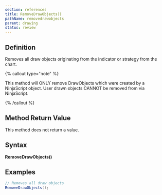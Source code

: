 ```yaml
---
section: references
title: RemoveDrawObjects()
pathName: removedrawobjects
parent: drawing
status: review
---
```


## Definition

Removes all draw objects originating from the indicator or strategy from the chart.

{% callout type="note" %}

This method will ONLY remove DrawObjects which were created by a NinjaScript object. User drawn objects CANNOT be removed from via NinjaScript.

{% /callout %}

## Method Return Value

This method does not return a value.

## Syntax

**RemoveDrawObjects()**

## Examples

```csharp
// Removes all draw objects
RemoveDrawObjects();
```

